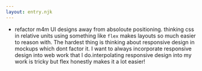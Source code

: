 ```yaml
---
layout: entry.njk
---
```


- refactor m4m UI designs away from absoloute positioning. thinking css in relative units using something like `flex` makes layouts so much easier to reason with. The hardest thing is thinking about responsive design in mockups which dont factor it. I want to always incorporate responsive design into web work that I do.interpolating responsive design into my work is tricky but flex honestly makes it a lot easier!
